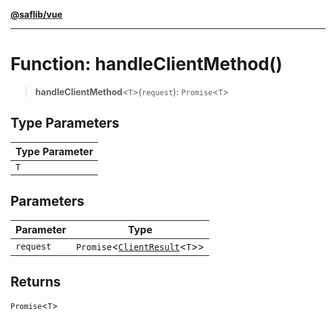 [**@saflib/vue**](../index.md)

***

# Function: handleClientMethod()

> **handleClientMethod**\<`T`\>(`request`): `Promise`\<`T`\>

## Type Parameters

| Type Parameter |
| ------ |
| `T` |

## Parameters

| Parameter | Type |
| ------ | ------ |
| `request` | `Promise`\<[`ClientResult`](../interfaces/ClientResult.md)\<`T`\>\> |

## Returns

`Promise`\<`T`\>

